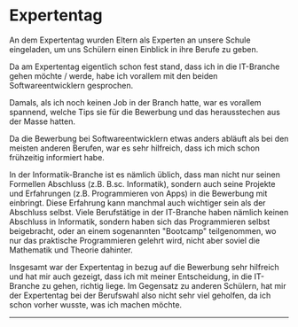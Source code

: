 # Expertentag

An dem Expertentag wurden Eltern als Experten an unsere Schule eingeladen, um uns Schülern einen Einblick in ihre Berufe zu geben.

Da am Expertentag eigentlich schon fest stand, dass ich in die IT-Branche gehen möchte / werde, habe ich vorallem mit den beiden Softwareentwicklern gesprochen.

Damals, als ich noch keinen Job in der Branch hatte, war es vorallem spannend, welche Tips sie für die Bewerbung und das herausstechen aus der Masse hatten.

Da die Bewerbung bei Softwareentwicklern etwas anders abläuft als bei den meisten anderen Berufen, war es sehr hilfreich, dass ich mich schon frühzeitig informiert habe.

In der Informatik-Branche ist es nämlich üblich, dass man nicht nur seinen Formellen Abschluss (z.B. B.sc. Informatik), sondern auch seine Projekte und Erfahrungen (z.B. Programmieren von Apps) in die Bewerbung mit einbringt. Diese Erfahrung kann manchmal auch wichtiger sein als der Abschluss selbst. Viele Berufstätige in der IT-Branche haben nämlich keinen Abschluss in Informatik, sondern haben sich das Programmieren selbst beigebracht, oder an einem sogenannten "Bootcamp" teilgenommen, wo nur das praktische Programmieren gelehrt wird, nicht aber soviel die Mathematik und Theorie dahinter.

Insgesamt war der Expertentag in bezug auf die Bewerbung sehr hilfreich und hat mir auch gezeigt, dass ich mit meiner Entscheidung, in die IT-Branche zu gehen, richtig liege.
Im Gegensatz zu anderen Schülern, hat mir der Expertentag bei der Berufswahl also nicht sehr viel geholfen, da ich schon vorher wusste, was ich machen möchte.

---
